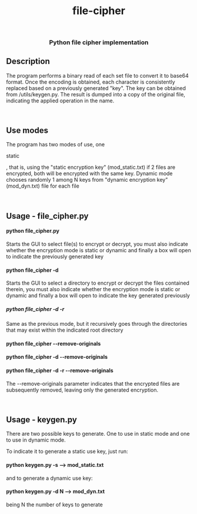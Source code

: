 <h1 align="center">
  file-cipher
</h1>
<br/>
<h3 align="center">
  Python file cipher implementation
</h3>

## Description

The program performs a binary read of each set file to convert it to base64 format. Once the encoding is obtained, each character is consistently replaced based on a previously generated "key". The key can be obtained from /utils/keygen.py. The result is dumped into a copy of the original file, indicating the applied operation in the name.

<br/>

## Use modes
The program has two modes of use, one <p style="bold">static</p>, that is, using the "static encryption key" (mod_static.txt) if 2 files are encrypted, both will be encrypted with the same key.
Dynamic mode chooses randomly 1 among N keys from "dynamic encryption key"(mod_dyn.txt) file  for each file

<br/>

## Usage - file_cipher.py

#### python file_cipher.py

Starts the GUI to select file(s) to encrypt or decrypt, you must also indicate whether the encryption mode is static or dynamic and finally a box will open to indicate the previously generated key

#### python file_cipher -d

Starts the GUI to select a directory to encrypt or decrypt the files contained therein, you must also indicate whether the encryption mode is static or dynamic and finally a box will open to indicate the key generated previously

##### python file_cipher -d -r

Same as the previous mode, but it recursively goes through the directories that may exist within the indicated root directory

#### python file_cipher --remove-originals
#### python file_cipher -d --remove-originals
#### python file_cipher -d -r --remove-originals

The --remove-originals parameter indicates that the encrypted files are subsequently removed, leaving only the generated encryption.

<br/>

## Usage - keygen.py

There are two possible keys to generate. One to use in static mode and one to use in dynamic mode.

To indicate it to generate a static use key, just run:
#### python keygen.py -s   -->  mod_static.txt

and to generate a dynamic use key: 
#### python keygen.py -d N   -->  mod_dyn.txt
being N the number of keys to generate
